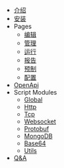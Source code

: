 - [介绍](zh-cn/introduction.md)
- [安装](zh-cn/install.md)
- Pages
    - [编辑](zh-cn/pages-editor.md)
    - [管理](zh-cn/pages-bots.md)
    - [运行](zh-cn/pages-running.md)
    - [报告](zh-cn/pages-report.md)
    - [预制](zh-cn/pages-prefab.md)
    - [配置](zh-cn/pages-config.md)
- [OpenApi](zh-cn/openapi.md)
- Script Modules
    - [Global](zh-cn/script-global.md)
    - [Http](zh-cn/script-http.md)
    - [Tcp](zh-cn/script-tcp.md)
    - [Websocket](zh-cn/script-websocket.md)
    - [Protobuf](zh-cn/script-protobuf.md)
    - [MongoDB](zh-cn/script-mongodb.md)
    - [Base64](zh-cn/script-base64.md)
    - [Utils](zh-cn/script-utils.md)
- [Q&A](zh-cn/qa.md)